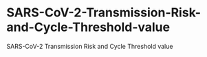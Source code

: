 # SARS-CoV-2-Transmission-Risk-and-Cycle-Threshold-value
SARS-CoV-2 Transmission Risk and Cycle Threshold value

